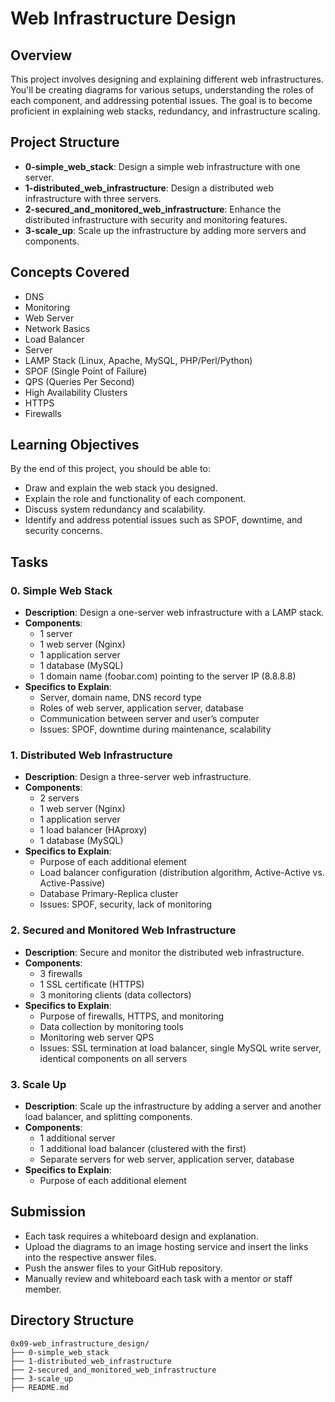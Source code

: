 # Web Infrastructure Design

## Overview
This project involves designing and explaining different web infrastructures. You'll be creating diagrams for various setups, understanding the roles of each component, and addressing potential issues. The goal is to become proficient in explaining web stacks, redundancy, and infrastructure scaling.

## Project Structure
- **0-simple_web_stack**: Design a simple web infrastructure with one server.
- **1-distributed_web_infrastructure**: Design a distributed web infrastructure with three servers.
- **2-secured_and_monitored_web_infrastructure**: Enhance the distributed infrastructure with security and monitoring features.
- **3-scale_up**: Scale up the infrastructure by adding more servers and components.

## Concepts Covered
- DNS
- Monitoring
- Web Server
- Network Basics
- Load Balancer
- Server
- LAMP Stack (Linux, Apache, MySQL, PHP/Perl/Python)
- SPOF (Single Point of Failure)
- QPS (Queries Per Second)
- High Availability Clusters
- HTTPS
- Firewalls

## Learning Objectives
By the end of this project, you should be able to:
- Draw and explain the web stack you designed.
- Explain the role and functionality of each component.
- Discuss system redundancy and scalability.
- Identify and address potential issues such as SPOF, downtime, and security concerns.

## Tasks

### 0. Simple Web Stack
- **Description**: Design a one-server web infrastructure with a LAMP stack.
- **Components**:
    - 1 server
    - 1 web server (Nginx)
    - 1 application server
    - 1 database (MySQL)
    - 1 domain name (foobar.com) pointing to the server IP (8.8.8.8)
- **Specifics to Explain**:
    - Server, domain name, DNS record type
    - Roles of web server, application server, database
    - Communication between server and user’s computer
    - Issues: SPOF, downtime during maintenance, scalability

### 1. Distributed Web Infrastructure
- **Description**: Design a three-server web infrastructure.
- **Components**:
    - 2 servers
    - 1 web server (Nginx)
    - 1 application server
    - 1 load balancer (HAproxy)
    - 1 database (MySQL)
- **Specifics to Explain**:
    - Purpose of each additional element
    - Load balancer configuration (distribution algorithm, Active-Active vs. Active-Passive)
    - Database Primary-Replica cluster
    - Issues: SPOF, security, lack of monitoring

### 2. Secured and Monitored Web Infrastructure
- **Description**: Secure and monitor the distributed web infrastructure.
- **Components**:
    - 3 firewalls
    - 1 SSL certificate (HTTPS)
    - 3 monitoring clients (data collectors)
- **Specifics to Explain**:
    - Purpose of firewalls, HTTPS, and monitoring
    - Data collection by monitoring tools
    - Monitoring web server QPS
    - Issues: SSL termination at load balancer, single MySQL write server, identical components on all servers

### 3. Scale Up
- **Description**: Scale up the infrastructure by adding a server and another load balancer, and splitting components.
- **Components**:
    - 1 additional server
    - 1 additional load balancer (clustered with the first)
    - Separate servers for web server, application server, database
- **Specifics to Explain**:
    - Purpose of each additional element

## Submission
- Each task requires a whiteboard design and explanation.
- Upload the diagrams to an image hosting service and insert the links into the respective answer files.
- Push the answer files to your GitHub repository.
- Manually review and whiteboard each task with a mentor or staff member.

## Directory Structure
```plaintext
0x09-web_infrastructure_design/
├── 0-simple_web_stack
├── 1-distributed_web_infrastructure
├── 2-secured_and_monitored_web_infrastructure
├── 3-scale_up
├── README.md
